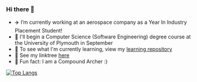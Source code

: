 ### Hi there 👋

- ✈️ I’m currently working at an aerospace company as a Year In Industry Placement Student!
- 📖 I'll begin a Computer Science (Software Engineering) degree course at the University of Plymouth in September
- 🌱 To see what I'm currently learning, view my [learning repository](https://github.com/corey-richardson/learning)
- 🌳 See my linktree [here](https://linktr.ee/coreyrichardson)
- 🏹 Fun fact: I am a Compound Archer :)
<!-- - 😄 Pronouns: ... -->

[![Top Langs](https://github-readme-stats.vercel.app/api/top-langs/?username=corey-richardson&exclude_repo=yelverton-bowmen,flask-projects&langs_count=6&layout=compact)](https://github.com/anuraghazra/github-readme-stats)

<!-- &layout=compact --!>
